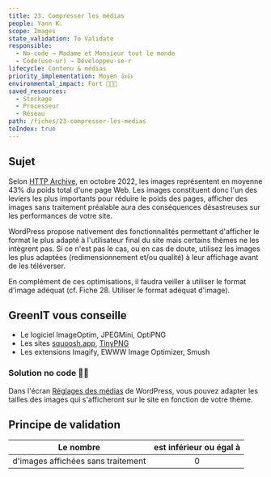 ```yaml
---
title: 23. Compresser les médias
people: Yann K.
scope: Images
state_validation: To Validate
responsible: 
  - No-code → Madame et Monsieur tout le monde
  - Code(use·ur) → Développeu·se·r
lifecycle: Contenu & médias 
priority_implementation: Moyen 👍👍
environmental_impact: Fort 🌱🌱🌱
saved_resources:
  - Stockage
  - Processeur
  - Réseau
path: /fiches/23-compresser-les-medias
toIndex: true 
---
```


## Sujet

Selon [HTTP Archive](https://httparchive.org/reports/page-weight), en octobre 2022, les images représentent en moyenne 43% du poids total d'une page Web.
Les images constituent donc l'un des leviers les plus importants pour réduire le poids des pages, afficher des images sans traitement préalable aura des conséquences désastreuses sur les performances de votre site.

WordPress propose nativement des fonctionnalités permettant d'afficher le format le plus adapté à l'utilisateur final du site mais certains thèmes ne les intègrent pas. Si ce n'est pas le cas, ou en cas de doute, utilisez les images les plus adaptées (redimensionnement et/ou qualité) à leur affichage avant de les téléverser.

En complément de ces optimisations, il faudra veiller à utiliser le format d'image adéquat (cf. Fiche 28. Utiliser le format adéquat d'image).

## GreenIT vous conseille

- Le logiciel ImageOptim, JPEGMini, OptiPNG
- Les sites [squoosh.app](https://squoosh.app), [TinyPNG](https://tinypng.com/)
- Les extensions Imagify, EWWW Image Optimizer, Smush

### Solution no code 🌱🌱

Dans l'écran [Réglages des médias](https://fr.wordpress.org/support/article/settings-media-screen/) de WordPress, vous pouvez adapter les tailles des images qui s'afficheront sur le site en fonction de votre thème.




## Principe de validation

| Le nombre | est inférieur ou égal à |
| ------------- | :---------------------: |
| d'images affichées sans traitement |            0            |
